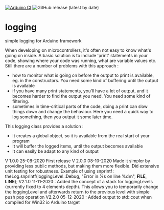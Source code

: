 [![Arduino CI](https://github.com/<OWNER>/<REPOSITORY>/workflows/Arduino%20Library%20Checks/badge.svg)](https://github.com/marketplace/actions/arduino_ci)
![GitHub release (latest by date)](https://img.shields.io/github/v/release/strooom/logging?color=green)

# logging
simple logging for Arduino framework

When developing on microcontrollers, it's often not easy to know what's going on inside.
A basic solution is to include 'print' statements in your code, showing where your code was running, what are variable values etc.
Still there are a number of problems with this approach :
* how to monitor what is going on before the output to print is available, eg. in the constructors. You need some kind of buffering until the output is available
* if you have many print statements, you'll have a lot of output, and it becomes harder to find the output you need. You need some kind of filtering.
* sometimes in time-critical parts of the code, doing a print can slow things down and change the behaviour. Here you need a quick way to log something, then you output it some later time.

This logging class provides a solution :
* It creates a global object, so it is available from the real start of your program
* It will buffer the logged items, until the output becomes available
* It can easily be adapt to any kind of output

V 1.0.0 25-08-2020 First release
V 2.0.0 08-10-2020 Made it simpler by providing less public methods, but making them more flexible. Did extensive unit testing for robustness.
Example of using snprintf :  theLog.snprintf(loggingLevel::Debug, "Error in %s on line %d\n", __FILE__, __LINE__);
V2.1.0 11-11-2020 : Added the concept of a stack for loggingLevels (currently fixed to 4 elements depth). This allows you to temporarily change the loggingLevel and afterwards return to the previous level with simple push pop operation
V2.2.0 05-12-2020 : Added output to std::cout when compiled for Win32 io Arduino target
